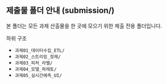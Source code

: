 ## 제출물 폴더 안내 (submission/)

본 폴더는 모든 과제 산출물을 한 곳에 모으기 위한 제출 전용 폴더입니다.

하위 구조
- `과제01_데이터수집_ETL/`
- `과제02_스트리밍_정제/`
- `과제03_피처_라벨/`
- `과제04_모델_파레토/`
- `과제05_실시간예측_UI/`


